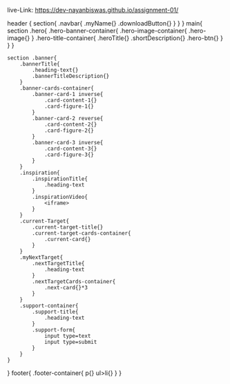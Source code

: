 live-Link: https://dev-nayanbiswas.github.io/assignment-01/


header {
    section{
        .navbar{
            .myName{}
            .downloadButton{}
        }
    }
}
main{
    section .hero{
        .hero-banner-container{
            .hero-image-container{
                .hero-image{}
                }
            .hero-title-container{
                .heroTitle{}
                .shortDescription{}
                .hero-btn{}
            }
        }
    }

    section .banner{
        .bannerTitle{
            .heading-text{}
            .bannerTitleDescription{}
        }
        .banner-cards-container{
            .banner-card-1 inverse{
                .card-content-1{}
                .card-figure-1{}
            }
            .banner-card-2 reverse{
                .card-content-2{}
                .card-figure-2{}
            }
            .banner-card-3 inverse{
                .card-content-3{}
                .card-figure-3{}
            }
        }
        .inspiration{
            .inspirationTitle{
                .heading-text
            }
            .inspirationVideo{
                <iframe>
            }
        }
        .current-Target{
            .current-target-title{}
            .current-target-cards-container{
                .current-card{}
            }
        }
        .myNextTarget{
            .nextTargetTitle{
                .heading-text
            }
            .nextTargetCards-container{
                .next-card{}*3
            }
        }
        .support-container{
            .support-title{
                .heading-text
            }
            .support-form{
                input type=text
                input type=submit
            }
        }
    }
}
footer{
    .footer-container{
        p{}
        ul>li{}
    }
}